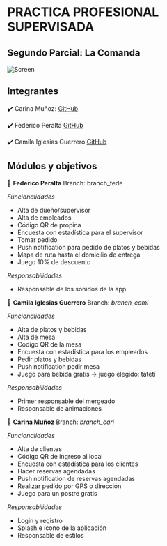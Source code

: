 # PRACTICA PROFESIONAL SUPERVISADA
## Segundo Parcial: La Comanda 

![Screen](https://github.com/camilaiglesiasguerrero/TP_PPS_2018_Comanda/tree/branch_cami/src/assets/readme/logo.png)


## **Integrantes** 

:heavy_check_mark: Carina Muñoz: [GitHub](https://github.com/caru08) 

:heavy_check_mark: Federico Peralta [GitHub](https://github.com/caru08) 

:heavy_check_mark: Camila Iglesias Guerrero [GitHub](https://github.com/camilaiglesiasguerrero)      

## **Módulos y objetivos**
:fork_and_knife: __**Federico Peralta**__ Branch: branch_fede 


*Funcionalidades*
- Alta de dueño/supervisor
- Alta de empleados
- Código QR de propina
- Encuesta con estadística para el supervisor
- Tomar pedido
- Push notification para pedido de platos y bebidas
- Mapa de ruta hasta el domicilio de entrega
- Juego 10% de descuento

*Responsabilidades*
- Responsable de los sonidos de la app


:fork_and_knife: __**Camila Iglesias Guerrero**__ Branch: *branch_cami* 


*Funcionalidades*
- Alta de platos y bebidas
- Alta de mesa
- Código QR de la mesa
- Encuesta con estadística para los empleados
- Pedir platos y bebidas
- Push notification pedir mesa
- Juego para bebida gratis -> juego elegido: tateti

*Responsabilidades*
- Primer responsable del mergeado
- Responsable de animaciones

:fork_and_knife: __**Carina Muñoz**__  Branch: *branch_cari* 


*Funcionalidades*
- Alta de clientes
- Código QR de ingreso al local
- Encuesta con estadística para los clientes
- Hacer reservas agendadas
- Push notification de reservas agendadas
- Realizar pedido por GPS o dirección
- Juego para un postre gratis

*Responsabilidades*
- Login y registro
- Splash e ícono de la aplicación
- Responsable de estilos
